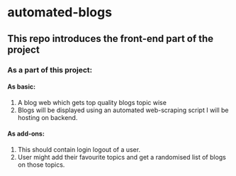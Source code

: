# automated-blogs

## This repo introduces the front-end part of the project

### As a part of this project:

#### As basic:

1. A blog web which gets top quality blogs topic wise 
2. Blogs will be displayed using an automated web-scraping script I will be hosting on backend.

#### As add-ons:

1. This should contain login logout of a user.
2. User might add their favourite topics and get a randomised list of blogs on those topics.